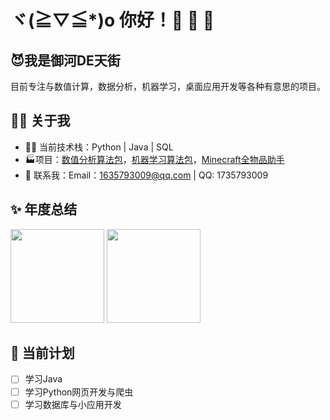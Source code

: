 # ヾ(≧▽≦*)o 你好！🎉 🎉 🎉



## 😈我是御河DE天街



目前专注与数值计算，数据分析，机器学习，桌面应用开发等各种有意思的项目。



## 🙋‍♂️ 关于我



- 👨‍💻 当前技术栈：Python | Java | SQL
- 🏭项目：[数值分析算法包](https://github.com/FantasySilence/NumericalAnalysis)，[机器学习算法包](https://github.com/FantasySilence/ML-Method)，[Minecraft全物品助手](https://github.com/FantasySilence/mc-item)
- 💬 联系我：Email：1635793009@qq.com | QQ: 1735793009



## ✨ 年度总结

<a href="#"><img height="150rem" src="https://github-readme-stats.vercel.app/api/?username=FantasySilence&show_icons=true&title_color=fb7299&icon_color=fb7299"></a> <a href="#"><img height="150rem" src="https://github-readme-stats.vercel.app/api/top-langs?username=FantasySilence&layout=compact&title_color=fb7299&hide=jupyter%20notebook"></a>



## 📅 当前计划

- [ ] 学习Java
- [ ] 学习Python网页开发与爬虫
- [ ] 学习数据库与小应用开发
